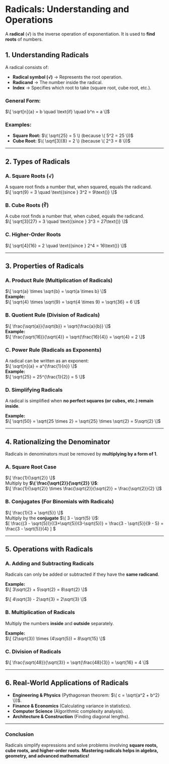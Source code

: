 # **Radicals: Understanding and Operations**  

A **radical** (√) is the inverse operation of exponentiation. It is used to **find roots** of numbers.  

## **1. Understanding Radicals**  

A radical consists of:  
- **Radical symbol (√)** → Represents the root operation.  
- **Radicand** → The number inside the radical.  
- **Index** → Specifies which root to take (square root, cube root, etc.).  

### **General Form:**  
$\[
\sqrt[n]{a} = b \quad \text{if} \quad b^n = a
\]$  

### **Examples:**  
- **Square Root:** $\( \sqrt{25} = 5 \) (because \( 5^2 = 25 \))$  
- **Cube Root:** $\( \sqrt[3]{8} = 2 \) (because \( 2^3 = 8 \))$  

---

## **2. Types of Radicals**  

### **A. Square Roots (√)**
A square root finds a number that, when squared, equals the radicand.  
$\[
\sqrt{9} = 3 \quad \text{(since } 3^2 = 9\text{)}
\]$ 

### **B. Cube Roots (∛)**
A cube root finds a number that, when cubed, equals the radicand.  
$\[
\sqrt[3]{27} = 3 \quad \text{(since } 3^3 = 27\text{)}
\]$  

### **C. Higher-Order Roots**
$\[
\sqrt[4]{16} = 2 \quad \text{(since } 2^4 = 16\text{)}
\]$  

---

## **3. Properties of Radicals**  

### **A. Product Rule** (Multiplication of Radicals)  
$\[
\sqrt{a} \times \sqrt{b} = \sqrt{a \times b}
\]$  
**Example:**  
$\[
\sqrt{4} \times \sqrt{9} = \sqrt{4 \times 9} = \sqrt{36} = 6
\]$  

### **B. Quotient Rule** (Division of Radicals)  
$\[
\frac{\sqrt{a}}{\sqrt{b}} = \sqrt{\frac{a}{b}}
\]$  
**Example:**  
$\[
\frac{\sqrt{16}}{\sqrt{4}} = \sqrt{\frac{16}{4}} = \sqrt{4} = 2
\]$  

### **C. Power Rule** (Radicals as Exponents)  
A radical can be written as an exponent:  
$\[
\sqrt[n]{a} = a^{\frac{1}{n}}
\]$  
**Example:**  
$\[
\sqrt{25} = 25^{\frac{1}{2}} = 5
\]$ 

### **D. Simplifying Radicals**  
A radical is simplified when **no perfect squares (or cubes, etc.) remain inside**.  

**Example:**  
$\[
\sqrt{50} = \sqrt{25 \times 2} = \sqrt{25} \times \sqrt{2} = 5\sqrt{2}
\]$  

---

## **4. Rationalizing the Denominator**  

Radicals in denominators must be removed by **multiplying by a form of 1**.  

### **A. Square Root Case**  
$\[
\frac{1}{\sqrt{2}}
\]$  
Multiply by **$\( \frac{\sqrt{2}}{\sqrt{2}} \)$**:  
$\[
\frac{1}{\sqrt{2}} \times \frac{\sqrt{2}}{\sqrt{2}} = \frac{\sqrt{2}}{2}
\]$  

### **B. Conjugates (For Binomials with Radicals)**  
$\[
\frac{1}{3 + \sqrt{5}}
\]$  
Multiply by the **conjugate** $\( 3 - \sqrt{5} \)$:  
$\[
\frac{(3 - \sqrt{5})}{(3+\sqrt{5})(3-\sqrt{5})} = \frac{3 - \sqrt{5}}{9 - 5} = \frac{3 - \sqrt{5}}{4}
\] $ 

---

## **5. Operations with Radicals**  

### **A. Adding and Subtracting Radicals**  
Radicals can only be added or subtracted if they have the **same radicand**.  

**Example:**  
$\[
3\sqrt{2} + 5\sqrt{2} = 8\sqrt{2}
\]$

$\[
4\sqrt{3} - 2\sqrt{3} = 2\sqrt{3}
\]$  

### **B. Multiplication of Radicals**  
Multiply the numbers **inside** and **outside** separately.  

**Example:**  
$\[
(2\sqrt{3}) \times (4\sqrt{5}) = 8\sqrt{15}
\]$  

### **C. Division of Radicals**  
$\[
\frac{\sqrt{48}}{\sqrt{3}} = \sqrt{\frac{48}{3}} = \sqrt{16} = 4
\]$  

---

## **6. Real-World Applications of Radicals**  
- **Engineering & Physics** (Pythagorean theorem: $\( c = \sqrt{a^2 + b^2} \))$.  
- **Finance & Economics** (Calculating variance in statistics).  
- **Computer Science** (Algorithmic complexity analysis).  
- **Architecture & Construction** (Finding diagonal lengths).  

---

### **Conclusion**  
Radicals simplify expressions and solve problems involving **square roots, cube roots, and higher-order roots**. **Mastering radicals helps in algebra, geometry, and advanced mathematics!**
